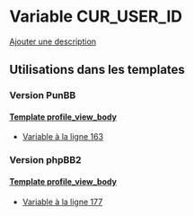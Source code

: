 # Variable CUR_USER_ID
[Ajouter une description](https://fa-tvars.appspot.com/var/CUR_USER_ID)

## Utilisations dans les templates

### Version PunBB

#### [Template profile_view_body](punbb/profile_view_body.md)
* [Variable &agrave; la ligne 163](../punbb/profile_view_body.tpl#L163)

### Version phpBB2

#### [Template profile_view_body](subsilver/profile_view_body.md)
* [Variable &agrave; la ligne 177](../subsilver/profile_view_body.tpl#L177)